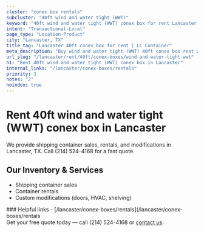 ```yaml
---
cluster: "conex box rentals"
subcluster: "40ft wind and water tight (WWT)"
keyword: "40ft wind and water tight (WWT) conex box for rent Lancaster, TX"
intent: "Transactional-Local"
page_type: "Location-Product"
city: "Lancaster, TX"
title_tag: "Lancaster 40ft conex box for rent | LC Container"
meta_description: "Buy wind and water tight (WWT) 40ft conex box rent with local delivery in Lancaster, TX. LC Container — local Since 2003. Request a fast quote today."
url_slug: "/lancaster/rent/40ft/conex-boxes/wind-and-water-tight-wwt"
h1: "Rent 40ft wind and water tight (WWT) conex box in Lancaster"
internal_links: "/lancaster/conex-boxes/rentals"
priority: 3
notes: "2"
noindex: true
---
```


# Rent 40ft wind and water tight (WWT) conex box in Lancaster

We provide shipping container sales, rentals, and modifications in Lancaster, TX. Call (214) 524-4168 for a fast quote.

## Our Inventory & Services
- Shipping container sales
- Container rentals
- Custom modifications (doors, HVAC, shelving)

<div data-section="internal-links">
### Helpful links
- [/lancaster/conex-boxes/rentals](/lancaster/conex-boxes/rentals
</div>

<div data-section="cta">
Get your free quote today — call (214) 524-4168 or <a href="/contact">contact us</a>.
</div>

<script type="application/ld+json">{"@context":"https://schema.org","@type":"FAQPage","mainEntity":[{"@type":"Question","name":"How much does delivery cost in Lancaster, TX?","acceptedAnswer":{"@type":"Answer","text":"Delivery costs vary by distance and container size. Most deliveries in Lancaster, TX range from $150-$300. Call (214) 524-4168 for an exact quote based on your specific location."}},{"@type":"Question","name":"Do you offer financing or payment plans?","acceptedAnswer":{"@type":"Answer","text":"We accept major credit cards, checks, and can discuss commercial terms for bulk purchases. Call (214) 524-4168 to discuss options."}},{"@type":"Question","name":"Can you customize containers in Lancaster, TX?","acceptedAnswer":{"@type":"Answer","text":"Yes — we perform modifications like doors, HVAC, insulation, and shelving. Request a custom quote at (214) 524-4168 or via our contact form."}}]}</script>
